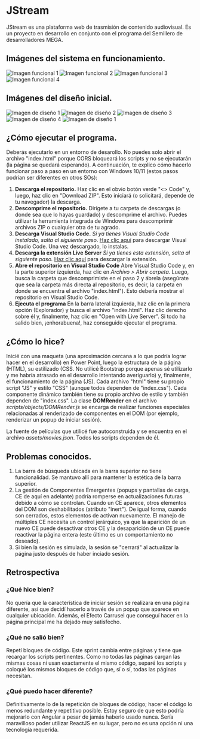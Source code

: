 # JStream

JStream es una plataforma web de trasmisión de contenido audiovisual. Es un proyecto en desarrollo en conjunto con el programa del Semillero de desarrolladores MEGA.

## Imágenes del sistema en funcionamiento.
![Imagen funcional 1](./assets/images/readme/f1.jpg)
![Imagen funcional 2](./assets/images/readme/f2.jpg)
![Imagen funcional 3](./assets/images/readme/f3.jpg)
![Imagen funcional 4](./assets/images/readme/f4.jpg)

## Imágenes del diseño inicial.
![Imagen de diseño 1](./assets/images/readme/m1.JPG)
![Imagen de diseño 2](./assets/images/readme/m2.JPG)
![Imagen de diseño 3](./assets/images/readme/m3.JPG)
![Imagen de diseño 4](./assets/images/readme/m4.JPG)
![Imagen de diseño 1](./assets/images/readme/m5.JPG)

## ¿Cómo ejecutar el programa.
Deberás ejecutarlo en un entorno de desarollo. No puedes solo abrir el archivo "index.html" porque CORS bloqueará los scripts y no se ejecutarán (la página se quedará esperando). A continuación, te explico cómo hacerlo funcionar paso a paso en un entorno con Windows 10/11 (estos pasos podrían ser diferentes en otros SOs):
1. **Descarga el repositorio.** Haz clic en el obvio botón verde "<> Code" y, luego, haz clic en "Download ZIP". Esto iniciará (o solicitará, depende de tu navegador) la descarga.
2. **Descomprime el repositorio.** Dirígete a tu carpeta de descargas (o donde sea que lo hayas guardado) y descomprime el archivo. Puedes utilizar la herramienta integrada de Windows para descomprimir archivos ZIP o cualquier otra de tu agrado.
3. **Descarga Visual Studio Code.** _Si ya tienes Visual Studio Code instalado, salta al siguiente paso_. [Haz clic aquí](https://code.visualstudio.com/) para descargar Visual Studio Code. Una vez descargado, lo instalas.
4. **Descarga la extensión Live Server** _Si ya tienes esta extensión, salta al siguiente paso._ [Haz clic aquí](https://marketplace.visualstudio.com/items?itemName=ritwickdey.LiveServer) para descargar la extensión.
5. **Abre el repositorio en Visual Studio Code** Abre Visual Studio Code y, en la parte superior izquierda, haz clic en _Archivo > Abrir carpeta_. Luego, busca la carpeta que descomprimiste en el paso 2 y ábrela (asegúrate que sea la carpeta más directa al repositorio, es decir, la carpeta en donde se encuentra el archivo "index.html"). Esto debería mostrar el repositorio en Visual Studio Code.
6. **Ejecuta el programa** En la barra lateral izquierda, haz clic en la primera opción (Explorador) y busca el archivo "index.html". Haz clic derecho sobre él y, finalmente, haz clic en "Open with Live Server". Si todo ha salido bien, ¡enhorabuena!, haz conseguido ejecutar el programa.

## ¿Cómo lo hice?
Inicié con una maqueta (una aproximación cercana a lo que podría lograr hacer en el desarrollo) en Power Point, luego la estructura de la página (HTML), su estilizado (CSS. No utilicé Bootstrap porque apenas sé utilizarlo y me habría atrasado en el desarrollo intentando averiguarlo) y, finalmente, el funcionamiento de la página (JS). Cada archivo "html" tiene su propio script "JS" y estilo "CSS" (aunque todos dependen de "index.css"). Cada componente dinámico también tiene su propio archivo de estilo y también dependen de "index.css". La clase **DOMRender** en el archivo _scripts/objects/DOMRender.js_ se encarga de realizar funciones especiales relacionadas al renderizado de componentes en el DOM (por ejemplo, renderizar un popup de iniciar sesión).

La fuente de películas que utilicé fue autoconstruida y se encuentra en el archivo _assets/movies.json_. Todos los scripts dependen de él.

## Problemas conocidos.
1. La barra de búsqueda ubicada en la barra superior no tiene funcionalidad. Se mantuvo allí para mantener la estética de la barra superior.
2. La gestión de Componentes Emergentes (popups y pantallas de carga, CE de aquí en adelante) podría romperse en actualizaciones futuras debido a cómo se controlan. Cuando un CE aparece, otros elementos del DOM son deshabilitados (atributo "inert"). De igual forma, cuando son cerrados, estos elementos de activan nuevamente. El manejo de múltiples CE necesita un control jerárquico, ya que la aparición de un nuevo CE puede desactivar otros CE y la desaparición de un CE puede reactivar la página entera (este último es un comportamiento no deseado).
3. Si bien la sesión es simulada, la sesión se "cerrará" al actualizar la página justo después de haber inciado sesión.

## Retrospectiva
### ¿Qué hice bien?
No quería que la característica de iniciar sesión se realizara en una página diferente, así que decidí hacerlo a través de un popup que aparece en cualquier ubicación. Además, el Efecto Carrusel que conseguí hacer en la página principal me ha dejado muy satisfecho.

### ¿Qué no salió bien?
Repetí bloques de código. Este sprint cambia entre páginas y tiene que recargar los scripts pertinentes. Como no todas las páginas cargan las mismas cosas ni usan exactamente el mismo código, separé los scripts y coloqué los mismos bloques de código que, sí o sí, todas las páginas necesitan.

### ¿Qué puedo hacer diferente?
Definitivamente lo de la repetición de bloques de código; hacer el código lo menos redundante y repetitivo posible. Estoy seguro de que esto podría mejorarlo con Angular a pesar de jamás haberlo usado nunca. Sería maravilloso poder utilizar ReactJS en su lugar, pero no es una opción ni una tecnología requerida.